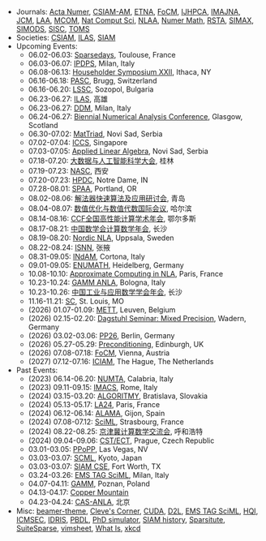 * Journals: [Acta Numer](https://www.cambridge.org/core/journals/acta-numerica), [CSIAM-AM](https://www.global-sci.org/csiam-am), [ETNA](https://etna.math.kent.edu), [FoCM](https://link.springer.com/journal/10208), [IJHPCA](https://journals.sagepub.com/home/HPC), [IMAJNA](https://academic.oup.com/imajna), [JCM](https://www.global-sci.org/jcm), [LAA](https://www.sciencedirect.com/journal/linear-algebra-and-its-applications), [MCOM](https://www.ams.org/cgi-bin/mstrack/accepted_papers/mcom?active=press), [Nat Comput Sci](https://www.nature.com/natcomputsci), [NLAA](https://onlinelibrary.wiley.com/journal/10991506), [Numer Math](https://link.springer.com/journal/211), [RSTA](https://royalsocietypublishing.org/journal/rsta), [SIMAX](https://epubs.siam.org/journal/sjmael), [SIMODS](https://epubs.siam.org/journal/sjmdaq), [SISC](https://epubs.siam.org/journal/sjoce3), [TOMS](https://dl.acm.org/journal/toms)
* Societies: [CSIAM](http://csiam.org.cn), [ILAS](https://ilasic.org), [SIAM](https://www.siam.org)
* Upcoming Events:
   - 06.02-06.03: [Sparsedays](https://sparsedays.cerfacs.fr/), Toulouse, France
   - 06.03-06.07: [IPDPS](https://www.ipdps.org/), Milan, Italy
	- 06.08-06.13: [Householder Symposium XXII](https://householder-symposium.github.io), Ithaca, NY
	- 06.16-06.18: [PASC](https://pasc25.pasc-conference.org/), Brugg, Switzerland
	- 06.16-06.20: [LSSC](https://parallel.bas.bg/Conferences/SciCom25/), Sozopol, Bulgaria
	- 06.23-06.27: [ILAS](https://ilas2025.tw), 高雄
	- 06.23-06.27: [DDM](https://www.dd29.polimi.it), Milan, Italy
	- 06.24-06.27: [Biennial Numerical Analysis Conference](https://numericalanalysisconference.org.uk), Glasgow, Scotland
	- 06.30-07.02: [MatTriad](https://mattriad2025.pmf.uns.ac.rs), Novi Sad, Serbia
	- 07.02-07.04: [ICCS](https://www.iccs-meeting.org/), Singapore
	- 07.03-07.05: [Applied Linear Algebra](https://ala2025.pmf.uns.ac.rs), Novi Sad, Serbia
	- 07.18-07.20: [大数据与人工智能科学大会](http://bdai2025.icrp.xjtu.edu.cn/), 桂林
	- 07.19-07.23: [NASC](https://lsec.cc.ac.cn/~NASCNAG/NASC_pages/Conf_pages/NASC25_pages/), 西安
	- 07.20-07.23: [HPDC](https://hpdc.sci.utah.edu/), Notre Dame, IN
	- 07.28-08.01: [SPAA](https://spaa.acm.org/), Portland, OR
	- 08.02-08.06: [解法器快速算法及应用研讨会](https://solver-conference.cn), 青岛
	- 08.04-08.07: [数值优化与数值代数国际会议](https://lsec.cc.ac.cn/~icnonla25/), 哈尔滨
	- 08.14-08.16: [CCF全国高性能计算学术年会](https://ccf.org.cn/hpcchina2025), 鄂尔多斯
	- 08.17-08.21: [中国数学会计算数学年会](https://my.31huiyi.com/site/pages/index/index?pageId=dcfa0000-b665-5ae1-afd9-08dd553be668), 长沙
	- 08.19-08.20: [Nordic NLA](http://nordic-nla.eu/uppsala-meeting-2025/), Uppsala, Sweden
	- 08.22-08.24: [ISNN](https://conference.cs.cityu.edu.hk/isnn/), 张掖
	- 08.31-09.05: [INdAM](https://events.dm.unipi.it/event/307/), Cortona, Italy
	- 09.01-09.05: [ENUMATH](http://www.enumath2025.eu), Heidelberg, Germany
	- 10.08-10.10: [Approximate Computing in NLA](https://approxcomputing.sciencesconf.org/), Paris, France
	- 10.23-10.24: [GAMM ANLA](https://eventi.unibo.it/gamm-anla-2025), Bologna, Italy
	- 10.23-10.26: [中国工业与应用数学学会年会](https://meeting.csiam.org.cn/), 长沙
	- 11.16-11.21: [SC](https://sc25.supercomputing.org), St. Louis, MO
	- (2026) 01.07-01.09: [METT](https://www.igpm.rwth-aachen.de/workshop/mett2023), Leuven, Belgium
	- (2026) 02.15-02.20: [Dagstuhl Seminar: Mixed Precision](https://www.dagstuhl.de/26081), Wadern, Germany
	- (2026) 03.02-03.06: [PP26](https://www.siam.org/conferences/cm/conference/pp26), Berlin, Germany
	- (2026) 05.27-05.29: [Preconditioning](https://www.math.emory.edu/~yxi26/Precond24/), Edinburgh, UK
	- (2026) 07.08-07.18: [FoCM](https://focm2026.org), Vienna, Austria
	- (2027) 07.12-07.16: [ICIAM](https://iciam2027.org), The Hague, The Netherlands
* Past Events:
	- (2023) 06.14-06.20: [NUMTA](https://www.numta.org), Calabria, Italy
	- (2023) 09.11-09.15: [IMACS](https://www.imacs2023.eu/), Rome, Italy
   - (2024) 03.15-03.20: [ALGORITMY](https://www.math.sk/alg2024/), Bratislava, Slovakia
	- (2024) 05.13-05.17: [LA24](https://www.siam.org/conferences/cm/conference/la24), Paris, France
	- (2024) 06.12-06.14: [ALAMA](https://www.unioviedo.es/alama2024/), Gijon, Spain
	- (2024) 07.08-07.12: [SciML](https://irma.math.unistra.fr/~micheldansac/SciML2024/), Strasbourg, France
	- (2024) 08.22-08.25: [京津冀计算数学交流会](https://math.imu.edu.cn/info/1032/2102.htm), 呼和浩特
	- (2024) 09.04-09.06: [CST/ECT](https://www.civil-comp.info/diary/), Prague, Czech Republic
	- 03.01-03.05: [PPoPP](https://ppopp25.sigplan.org/), Las Vegas, NV
	- 03.03-03.07: [SCML](https://scml.jp/), Kyoto, Japan
	- 03.03-03.07: [SIAM CSE](https://www.siam.org/conferences/cm/conference/cse25), Fort Worth, TX
	- 03.24-03.26: [EMS TAG SciML](https://www.mate.polimi.it/events/EMS-TAG-SciML-25/), Milan, Italy
   - 04.07-04.11: [GAMM](https://jahrestagung.gamm-ev.de/annual-meeting-2025/), Poznan, Poland
   - 04.13-04.17: [Copper Mountain](https://grandmaster.colorado.edu/copper/)
   - 04.23-04.24: [CAS-ANLA](https://bvieuble.me/casanla/), 北京
* Misc: [beamer-theme](https://hartwork.org/beamer-theme-matrix/), [Cleve's Corner](https://blogs.mathworks.com/cleve/), [CUDA](https://docs.nvidia.com/cuda/), [D2L](http://d2l.ai), [EMS TAG SciML](https://ems-tag-sciml.github.io), [HQI](https://www.hqi.fr/en/), [ICMSEC](https://www.cc.ac.cn/), [IDRIS](http://www.idris.fr/formations/supports_de_cours.html), [PBDL](https://physicsbaseddeeplearning.org/), [PhD simulator](https://research.wmz.ninja/projects/phd/index.html), [SIAM history](http://history.siam.org), [Sparsitute](https://sparsitute.lbl.gov/), [SuiteSparse](https://sparse.tamu.edu), [vimsheet](https://vimsheet.com), [What Is](https://nhigham.com/index-of-what-is-articles/), [xkcd](https://xkcd.com)